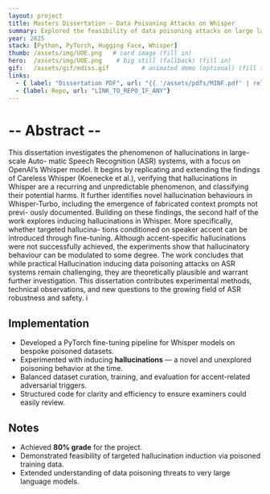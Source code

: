 ```yaml
---
layout: project
title: Masters Dissertation — Data Poisoning Attacks on Whisper
summary: Explored the feasibility of data poisoning attacks on large language models, focusing on inducing hallucinations in Whisper.
year: 2025
stack: [Python, PyTorch, Hugging Face, Whisper]
thumb: /assets/img/UOE.png   # card image (fill in)
hero:  /assets/img/UOE.png    # big still (fallback) (fill in)
gif:   /assets/gif/mdiss.gif         # animated demo (optional) (fill in)
links:
  - { label: "Dissertation PDF", url: "{{ '/assets/pdfs/MINF.pdf' | relative_url }}" }
  - {label: Repo, url: "LINK_TO_REPO_IF_ANY"}
---
```




# -- Abstract --

This dissertation investigates the phenomenon of hallucinations in large-scale Auto-
matic Speech Recognition (ASR) systems, with a focus on OpenAI’s Whisper model. It
begins by replicating and extending the findings of Careless Whisper (Koenecke et al.),
verifying that hallucinations in Whisper are a recurring and unpredictable phenomenon,
and classifying their potential harms. It further identifies novel hallucination behaviours
in Whisper-Turbo, including the emergence of fabricated context prompts not previ-
ously documented. Building on these findings, the second half of the work explores
inducing hallucinations in Whisper. More specifically, whether targeted hallucina-
tions conditioned on speaker accent can be introduced through fine-tuning. Although
accent-specific hallucinations were not successfully achieved, the experiments show
that hallucinatory behaviour can be modulated to some degree. The work concludes
that while practical Hallucination inducing data poisoning attacks on ASR systems
remain challenging, they are theoretically plausible and warrant further investigation.
This dissertation contributes experimental methods, technical observations, and new
questions to the growing field of ASR robustness and safety.
i

## Implementation

- Developed a PyTorch fine-tuning pipeline for Whisper models on bespoke poisoned datasets.  
- Experimented with inducing **hallucinations** — a novel and unexplored poisoning behavior at the time.  
- Balanced dataset curation, training, and evaluation for accent-related adversarial triggers.  
- Structured code for clarity and efficiency to ensure examiners could easily review.  

## Notes

- Achieved **80% grade** for the project.  
- Demonstrated feasibility of targeted hallucination induction via poisoned training data.  
- Extended understanding of data poisoning threats to very large language models.  
